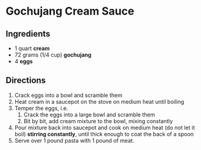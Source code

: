 # Gochujang Cream Sauce

## Ingredients

- 1 quart **cream**
- 72 grams (1/4 cup) **gochujang**
- 4 **eggs**

## Directions

1. Crack eggs into a bowl and scramble them
1. Heat cream in a saucepot on the stove on medium heat until boiling
1. Temper the eggs, i.e.
    1. Crack the eggs into a large bowl and scramble them
    1. Bit by bit, add cream mixture to the bowl, mixing constantly
1. Pour mixture back into saucepot and cook on medium heat (do not let it boil) **stirring constantly**, until thick enough to coat the back of a spoon
1. Serve over 1 pound pasta with 1 pound of meat.
